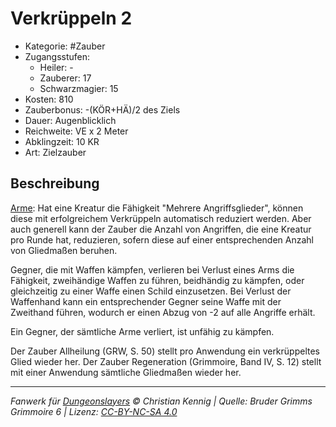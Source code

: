 # Verkrüppeln 2

- Kategorie: #Zauber
- Zugangsstufen:
  - Heiler: -
  - Zauberer: 17
  - Schwarzmagier: 15
- Kosten: 810
- Zauberbonus: -(KÖR+HÄ)/2 des Ziels
- Dauer: Augenblicklich
- Reichweite: VE x 2 Meter
- Abklingzeit: 10 KR
- Art: Zielzauber

## Beschreibung

<u>Arme</u>: Hat eine Kreatur die Fähigkeit "Mehrere Angriffsglieder", können diese mit erfolgreichem Verkrüppeln automatisch reduziert werden. Aber auch generell kann der Zauber die Anzahl von Angriffen, die eine Kreatur pro Runde hat, reduzieren, sofern diese auf einer entsprechenden Anzahl von Gliedmaßen beruhen.

Gegner, die mit Waffen kämpfen, verlieren bei Verlust eines Arms die Fähigkeit, zweihändige Waffen zu führen, beidhändig zu kämpfen, oder gleichzeitig zu einer Waffe einen Schild einzusetzen. Bei Verlust der Waffenhand kann ein entsprechender Gegner seine Waffe mit der Zweithand führen, wodurch er einen Abzug von -2 auf alle Angriffe erhält.

Ein Gegner, der sämtliche Arme verliert, ist unfähig zu kämpfen.

Der Zauber Allheilung (GRW, S. 50) stellt pro Anwendung ein verkrüppeltes Glied wieder her. Der Zauber Regeneration (Grimmoire, Band IV, S. 12) stellt mit einer Anwendung sämtliche Gliedmaßen wieder her.

---

_Fanwerk für [Dungeonslayers](https://www.dungeonslayers.net/) © Christian Kennig | Quelle: Bruder Grimms Grimmoire 6 | Lizenz: [CC-BY-NC-SA 4.0](https://creativecommons.org/licenses/by-nc-sa/4.0/deed.de)_
